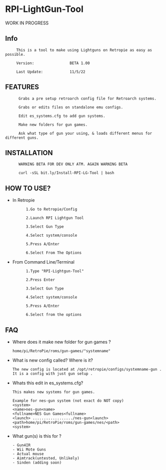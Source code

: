 # RPI-LightGun-Tool
WORK IN PROGRESS

## Info 

         This is a tool to make using Lightguns on Retropie as easy as possible.
         
         Version:                BETA 1.00
         
         Last Update:            11/5/22

## FEATURES 

          Grabs a pre setup retroarch config file for Retroarch systems.

          Grabs or edits files on standalone emu configs.

          Edit es_systems.cfg to add gun systems.

          Make new folders for gun games. 

          Ask what type of gun your using, & loads different menus for different guns.

## INSTALLATION

          WARNING BETA FOR DEV ONLY ATM. AGAIN WARNING BETA 

          curl -sSL bit.ly/Install-RPI-LG-Tool | bash

## HOW TO USE?

- In Retropie

            1.Go to Retropie/Config
            
            2.Launch RPI Lightgun Tool 
            
            3.Select Gun Type

            4.Select system/console

            5.Press A/Enter

            6.Select From The Options 
            
            
- From Command Line/Terminal

            1.Type "RPI-Lightgun-Tool" 
                        
            2.Press Enter
            
            3.Select Gun Type
            
            4.Select system/console

            5.Press A/Enter

            6.Select from the options
## FAQ

- Where does it make new folder for gun games ?
      
      home/pi/RetroPie/roms/gun-games/"systemname"
      
- What is new config called? Where is it?

      The new config is located at /opt/retropie/configs/systemname-gun . 
      It is a config with just gun setup . 
      
- Whats this edit in es_systems.cfg?

      This makes new systems for gun games.
      
      Example for nes-gun system (not exact do NOT copy)
      <system>
      <name>nes-gun<name> 
      <fullname>NES Gun Games<fullname>
      <launch> ................../nes-gun<launch>
      <path>home/pi/RetroPie/roms/gun-games/nes/<path>
      <system>
       
- What gun(s) is this for ?
      
      - Gun4IR
      - Wii Mote Guns
      - Actual mouse
      - Aimtrack(untested, Unlikely)
      - Sinden (adding soon)

